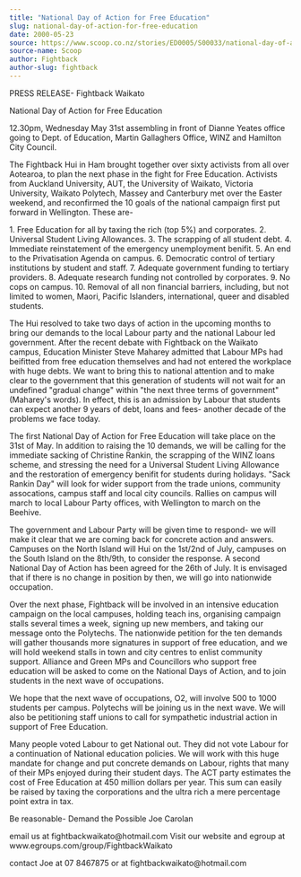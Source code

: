 ```yaml
---
title: "National Day of Action for Free Education"
slug: national-day-of-action-for-free-education
date: 2000-05-23
source: https://www.scoop.co.nz/stories/ED0005/S00033/national-day-of-action-for-free-education.htm
source-name: Scoop
author: Fightback
author-slug: fightback
---
```


<p>PRESS RELEASE- Fightback Waikato</p>

<p>National Day of Action
for Free Education</p>

<p>12.30pm, Wednesday May 31st assembling
in front of Dianne Yeates office going to Dept. of
Education, Martin Gallaghers Office, WINZ and Hamilton City
Council.</p>

<p>The Fightback Hui in Ham brought together over
sixty activists from all over  Aotearoa, to plan the next
phase in the fight for Free Education.  Activists  from
Auckland University, AUT, the University of Waikato,
Victoria  University, Waikato Polytech, Massey and
Canterbury met over the Easter  weekend, and reconfirmed the
10 goals of the national campaign first put forward in
Wellington.  These are-</p>

<p>1.  Free Education for all by
taxing the rich (top 5%) and corporates. 2.  Universal
Student Living Allowances. 3.  The scrapping of all student
debt. 4.  Immediate reinstatement of the emergency
unemployment benifit. 5.  An end to the Privatisation Agenda
on campus. 6.  Democratic control of tertiary institutions
by student and staff. 7.  Adequate government funding to
tertiary providers. 8.  Adequate research funding not
controlled by corporates. 9.  No cops on campus. 10. Removal
of all non financial barriers, including, but not limited   
to women, Maori, Pacific Islanders, international, queer and
disabled students.</p>

<p>The Hui resolved to take two days of
action in the upcoming months to bring  our demands to the
local Labour party and the national Labour led  government. 
After the recent debate with Fightback on the Waikato
campus, Education Minister Steve Maharey admitted that
Labour MPs had beifitted from  free education themselves and
had not entered the workplace with huge debts.    We want to
bring this to national attention and to make clear to the 
government that this generation of students will not wait
for an undefined "gradual change" within "the next three
terms of government" (Maharey's  words).   In effect, this
is an admission by Labour that students can expect  another
9 years of debt, loans and fees- another decade of the
problems we face today.<p>
<p>The first National Day of Action
for Free Education will take place on the 31st of May.  In
addition to raising the 10 demands, we will be calling for 
the immediate sacking of Christine Rankin, the scrapping of
the WINZ loans scheme, and stressing the need for a
Universal Student Living Allowance and  the restoration of
emergency benifit for students during holidays.  "Sack
Rankin Day" will look for wider support from the trade
unions, community assocations, campus staff and local city
councils.  Rallies on campus will march to local Labour
Party offices, with Wellington to march on the 
Beehive.</p>

<p>The government and Labour Party will be given
time to respond- we will make  it clear that we are coming
back for concrete action and answers. Campuses on the North
Island will Hui on the 1st/2nd of July, campuses on the
South Island on the 8th/9th, to consider the response. A
second National Day of Action has been agreed for the 26th
of July.  It is envisaged that if there  is no change in
position by then, we will go into nationwide
occupation.</p>

<p>Over the next phase, Fightback will be
involved in an intensive education campaign on the local
campuses, holding teach ins, organising campaign  stalls
several times a week, signing up new members, and taking our
message  onto the Polytechs.  The nationwide petition for
the ten demands will gather  thousands more signatures in
support of free education, and we will hold weekend stalls
in town and city centres to enlist community support.  
Alliance and Green MPs and Councillors who support free
education will be asked to come on the National Days of
Action, and to join students in the next wave of
occupations.</p>

<p>We hope that the next wave of occupations,
O2, will involve 500 to 1000  students per campus. 
Polytechs will be joining us in the next wave.  We will also
be petitioning staff unions to call for sympathetic
industrial action in support of Free Education.</p>

<p>Many
people voted Labour to get National out.  They did not vote
Labour for  a continuation of National education policies. 
We will work with this huge  mandate for change and put
concrete demands on Labour, rights that many of their MPs
enjoyed during their student days.  The ACT party estimates
the cost of Free Education at 450 million dollars per year. 
This sum can easily  be raised by taxing the corporations
and the ultra rich a mere percentage point extra in
tax.</p>

<p>Be reasonable- Demand the Possible Joe
Carolan</p>

<p>email us at fightbackwaikato@hotmail.com Visit our
website and egroup at
www.egroups.com/group/FightbackWaikato</p>

<p>contact Joe at 07
8467875 or at
fightbackwaikato@hotmail.com<br><p>
         